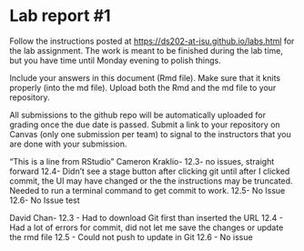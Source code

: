 
<!-- README.md is generated from README.Rmd. Please edit the README.Rmd file -->

# Lab report \#1

Follow the instructions posted at
<https://ds202-at-isu.github.io/labs.html> for the lab assignment. The
work is meant to be finished during the lab time, but you have time
until Monday evening to polish things.

Include your answers in this document (Rmd file). Make sure that it
knits properly (into the md file). Upload both the Rmd and the md file
to your repository.

All submissions to the github repo will be automatically uploaded for
grading once the due date is passed. Submit a link to your repository on
Canvas (only one submission per team) to signal to the instructors that
you are done with your submission.

“This is a line from RStudio” Cameron Kraklio- 12.3- no issues, straight
forward 12.4- Didn’t see a stage button after clicking git until after I
clicked commit, the UI may have changed or the the instructions may be
truncated. Needed to run a terminal command to get commit to work. 12.5-
No Issue 12.6- No Issue test

David Chan- 12.3 - Had to download Git first than inserted the URL
12.4 - Had a lot of errors for commit, did not let me save the changes
or update the rmd file 12.5 - Could not push to update in Git 12.6 - No
issue
